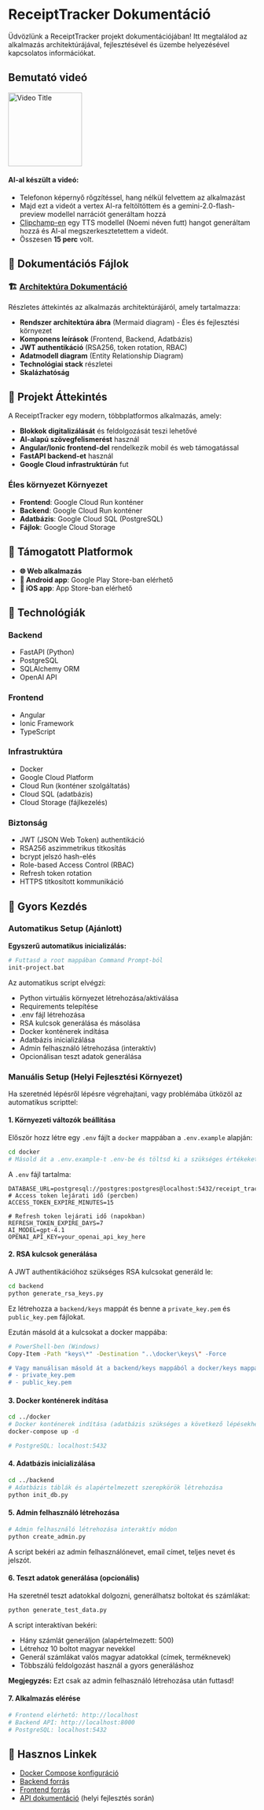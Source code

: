 # ReceiptTracker Dokumentáció

Üdvözlünk a ReceiptTracker projekt dokumentációjában! Itt megtalálod az alkalmazás architektúrájával, fejlesztésével és üzembe helyezésével kapcsolatos információkat.

## Bemutató videó


<a href="https://drive.google.com/file/d/1o6nS1RKkWH3d9bTuY_hFgFFpADR2sZkt/view?usp=drive_link">
  <img src="images/app.jpg" width="150px" alt="Video Title" />
</a>

#### AI-al készült a videó:
- Telefonon képernyő rőgzítéssel, hang nélkül felvettem az alkalmazást
- Majd ezt a videót a vertex AI-ra feltöltöttem és a gemini-2.0-flash-preview modellel narrációt generáltam hozzá
- [Clipchamp-en](https://app.clipchamp.com/) egy TTS modellel (Noemi néven futt) hangot generáltam hozzá és AI-al megszerkesztetettem a videót.
- Összesen **15 perc** volt.

## 📁 Dokumentációs Fájlok

### 🏗️ [Architektúra Dokumentáció](./architecture.md)
Részletes áttekintés az alkalmazás architektúrájáról, amely tartalmazza:
- **Rendszer architektúra ábra** (Mermaid diagram) - Éles és fejlesztési környezet
- **Komponens leírások** (Frontend, Backend, Adatbázis)
- **JWT authentikáció** (RSA256, token rotation, RBAC)
- **Adatmodell diagram** (Entity Relationship Diagram)
- **Technológiai stack** részletei
- **Skalázhatóság**

## 🎯 Projekt Áttekintés

A ReceiptTracker egy modern, többplatformos alkalmazás, amely:
- **Blokkok digitalizálását** és feldolgozását teszi lehetővé
- **AI-alapú szövegfelismerést** használ
- **Angular/Ionic frontend-del** rendelkezik mobil és web támogatással
- **FastAPI backend-et** használ
- **Google Cloud infrastruktúrán** fut


### Éles környezet Környezet
- **Frontend**: Google Cloud Run konténer
- **Backend**: Google Cloud Run konténer  
- **Adatbázis**: Google Cloud SQL (PostgreSQL)
- **Fájlok**: Google Cloud Storage

## 📱 Támogatott Platformok

- **🌐 Web alkalmazás**
- **📱 Android app**: Google Play Store-ban elérhető
- **🍎 iOS app**: App Store-ban elérhető


## 🔧 Technológiák

### Backend
- FastAPI (Python)
- PostgreSQL
- SQLAlchemy ORM
- OpenAI API

### Frontend
- Angular
- Ionic Framework
- TypeScript

### Infrastruktúra
- Docker
- Google Cloud Platform
- Cloud Run (konténer szolgáltatás)
- Cloud SQL (adatbázis)
- Cloud Storage (fájlkezelés)

### Biztonság
- JWT (JSON Web Token) authentikáció
- RSA256 aszimmetrikus titkosítás
- bcrypt jelszó hash-elés
- Role-based Access Control (RBAC)
- Refresh token rotation
- HTTPS titkosított kommunikáció


## 🚀 Gyors Kezdés

### Automatikus Setup (Ajánlott)

**Egyszerű automatikus inicializálás:**
```bash
# Futtasd a root mappában Command Prompt-ból
init-project.bat
```

Az automatikus script elvégzi:
- Python virtuális környezet létrehozása/aktiválása
- Requirements telepítése
- .env fájl létrehozása
- RSA kulcsok generálása és másolása
- Docker konténerek indítása
- Adatbázis inicializálása
- Admin felhasználó létrehozása (interaktív)
- Opcionálisan teszt adatok generálása

### Manuális Setup (Helyi Fejlesztési Környezet)

Ha szeretnéd lépésről lépésre végrehajtani, vagy problémába ütközöl az automatikus scripttel:

#### 1. Környezeti változók beállítása
Először hozz létre egy `.env` fájlt a `docker` mappában a `.env.example` alapján:

```bash
cd docker
# Másold át a .env.example-t .env-be és töltsd ki a szükséges értékeket
```

A `.env` fájl tartalma:
```env
DATABASE_URL=postgresql://postgres:postgres@localhost:5432/receipt_tracker
# Access token lejárati idő (percben)
ACCESS_TOKEN_EXPIRE_MINUTES=15

# Refresh token lejárati idő (napokban)
REFRESH_TOKEN_EXPIRE_DAYS=7
AI_MODEL=gpt-4.1
OPENAI_API_KEY=your_openai_api_key_here
```

#### 2. RSA kulcsok generálása
A JWT authentikációhoz szükséges RSA kulcsokat generáld le:

```bash
cd backend
python generate_rsa_keys.py
```

Ez létrehozza a `backend/keys` mappát és benne a `private_key.pem` és `public_key.pem` fájlokat.

Ezután másold át a kulcsokat a docker mappába:

```bash
# PowerShell-ben (Windows)
Copy-Item -Path "keys\*" -Destination "..\docker\keys\" -Force

# Vagy manuálisan másold át a backend/keys mappából a docker/keys mappába:
# - private_key.pem
# - public_key.pem
```

#### 3. Docker konténerek indítása
```bash
cd ../docker
# Docker konténerek indítása (adatbázis szükséges a következő lépésekhez)
docker-compose up -d

# PostgreSQL: localhost:5432
```

#### 4. Adatbázis inicializálása
```bash
cd ../backend
# Adatbázis táblák és alapértelmezett szerepkörök létrehozása
python init_db.py
```

#### 5. Admin felhasználó létrehozása
```bash
# Admin felhasználó létrehozása interaktív módon
python create_admin.py
```

A script bekéri az admin felhasználónevet, email címet, teljes nevet és jelszót.

#### 6. Teszt adatok generálása (opcionális)
Ha szeretnél teszt adatokkal dolgozni, generálhatsz boltokat és számlákat:

```bash
python generate_test_data.py
```

A script interaktívan bekéri:
- Hány számlát generáljon (alapértelmezett: 500)
- Létrehoz 10 boltot magyar nevekkel
- Generál számlákat valós magyar adatokkal (címek, terméknevek)
- Többszálú feldolgozást használ a gyors generáláshoz

**Megjegyzés:** Ezt csak az admin felhasználó létrehozása után futtasd!

#### 7. Alkalmazás elérése
```bash
# Frontend elérhető: http://localhost
# Backend API: http://localhost:8000
# PostgreSQL: localhost:5432
```

## 🔗 Hasznos Linkek

- [Docker Compose konfiguráció](../docker/docker-compose.yaml)
- [Backend forrás](../backend/)
- [Frontend forrás](../frontend/ReceiptTracker/)
- [API dokumentáció](http://localhost:8000/docs) (helyi fejlesztés során)
